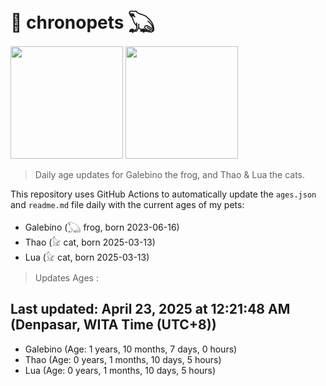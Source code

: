 # 🐾 chronopets 𓆏
<img src="https://github.com/user-attachments/assets/802b3632-7c4b-4232-a3a0-8b1d8fa6f04d" widht=180 height=180 >
<img src="https://github.com/user-attachments/assets/16687005-7ebb-4607-be57-0c8e528fed06" widht=180 height=180 >

> Daily age updates for Galebino the frog, and Thao & Lua the cats.

This repository uses GitHub Actions to automatically update the `ages.json` and `readme.md` file daily with the current ages of my pets: <br>
- Galebino (𓆏 frog, born 2023-06-16)
- Thao (𓃠 cat, born 2025-03-13)
- Lua (𓃠 cat, born 2025-03-13)

> Updates Ages :

## Last updated: April 23, 2025 at 12:21:48 AM (Denpasar, WITA Time (UTC+8))

- Galebino (Age: 1 years, 10 months, 7 days, 0 hours)
- Thao (Age: 0 years, 1 months, 10 days, 5 hours)
- Lua (Age: 0 years, 1 months, 10 days, 5 hours)

